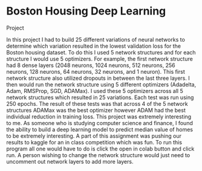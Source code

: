 # Boston Housing Deep Learning
 Project

In this project I had to build 25 different variations of neural networks to determine which variation resulted in the lowest validation loss for the Boston housing dataset. To do this I used 5 network structures and for each structure I would use 5 optimizers. For example, the first network structure had 8 dense layers (2048 neurons, 1024 neurons, 512 neurons, 256 neurons, 128 neurons, 64 neurons, 32 neurons, and 1 neuron). This first network structure also utilized dropouts in between the last three layers. I then would run the network structure using 5 different optimizers (Adadelta, Adam, RMSProp, SGD, ADAMax). I used these 5 optimizers across all 5 network structures which resulted in 25 variations. Each test was run using 250 epochs. The result of these tests was that across 4 of the 5 network structures ADAMax was the best optimizer however ADAM had the best individual reduction in training loss. This project was extremely interesting to me. As someone who is studying computer science and finance, I found the ability to build a deep learning model to predict median value of homes to be extremely interesting. A part of this assignment was pushing our results to kaggle for an in class competition which was fun. To run this program all one would have to do is click the open in colab button and click run. A person wishing to change the network structure would just need to uncomment out network layers to add more layers.
